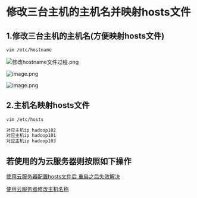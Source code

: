 # 修改三台主机的主机名并映射hosts文件

## 1.修改三台主机的主机名(方便映射hosts文件)

```bash
vim /etc/hostname
```

![修改hostname文件过程.png](修改hostname文件过程.png)

![image.png](修改hostname文件过程2.png)

![image.png](修改hostname文件过程3.png)

## 2.主机名映射hosts文件

```bash
vim /etc/hosts

对应主机ip hadoop102
对应主机ip hadoop101
对应主机ip hadoop103

```

## 若使用的为云服务器则按照如下操作

[使用云服务器配置hosts文件后 重启之后失效解决](使用云服务器配置hosts文件后%20重启之后失效解决.md) 

[使用云服务器修改主机名称](使用云服务器修改主机名称.md)